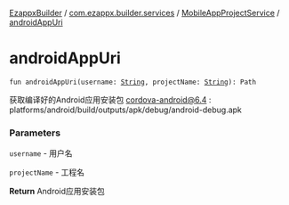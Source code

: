 [EzappxBuilder](../../index.md) / [com.ezappx.builder.services](../index.md) / [MobileAppProjectService](index.md) / [androidAppUri](./android-app-uri.md)

# androidAppUri

`fun androidAppUri(username: `[`String`](https://kotlinlang.org/api/latest/jvm/stdlib/kotlin/-string/index.html)`, projectName: `[`String`](https://kotlinlang.org/api/latest/jvm/stdlib/kotlin/-string/index.html)`): Path`

获取编译好的Android应用安装包
cordova-android@6.4 : platforms/android/build/outputs/apk/debug/android-debug.apk

### Parameters

`username` - 用户名

`projectName` - 工程名

**Return**
Android应用安装包

